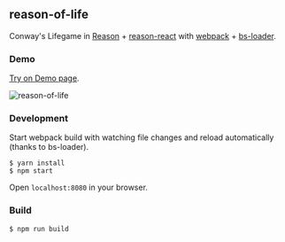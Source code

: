 ## reason-of-life

Conway's Lifegame in [Reason](http://facebook.github.io/reason) + [reason-react](https://github.com/reasonml/reason-react) with [webpack](https://webpack.js.org/) + [bs-loader](https://github.com/rrdelaney/bs-loader).

### Demo

[Try on Demo page](http://kuy.github.io/reason-of-life/).

![reason-of-life](http://kuy.github.io/reason-of-life/assets/reason-of-life.png)

### Development

Start webpack build with watching file changes and reload automatically (thanks to bs-loader).

```
$ yarn install
$ npm start
```

Open `localhost:8080` in your browser.

### Build

```
$ npm run build
```
